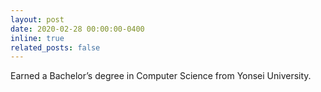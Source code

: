 ```yaml
---
layout: post
date: 2020-02-28 00:00:00-0400
inline: true
related_posts: false
---
```


Earned a Bachelor’s degree in Computer Science from Yonsei University.
